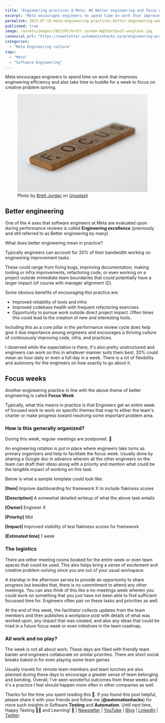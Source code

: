 ```yaml
---
title: "Engineering practices @ Meta: #6 Better engineering and focus weeks"
excerpt: "Meta encourages engineers to spend time on work that improves engineering efficiency and also take time to huddle for a week to focus on creative problem solving."
permalink: 2023-07-19-meta-engineering-practices-better-engineering-and-focus-weeks
published: true
image: /assets/images/2023/07/brett-jordan-Ng5tDxfpuzI-unsplash.jpg
canonical_url: "https://newsletter.automationhacks.io/p/engineering-practices-meta-6-better"
categories:
  - "Meta Engineering culture"
tags:
  - "Meta"
  - "Software Engineering"
---
```


Meta encourages engineers to spend time on work that improves engineering efficiency and also take time to huddle for a week to focus on creative problem solving.

<figure class="image">
    <img src="assets/images/2023/07/brett-jordan-Ng5tDxfpuzI-unsplash.jpg" alt="The word focus written on a set of wooden logs">
    <figcaption> Photo by <a href="https://unsplash.com/@brett_jordan?utm_source=unsplash&utm_medium=referral&utm_content=creditCopyText"> Brett Jordan</a> on <a href="https://unsplash.com/photos/Ng5tDxfpuzI?utm_source=unsplash&utm_medium=referral&utm_content=creditCopyText">Unsplash</a>
    </figcaption>
</figure>

## Better engineering

One of the 4 axes that software engineers at Meta are evaluated upon during performance reviews is called **Engineering excellence** (previously and still referred to as Better engineering by many)

What does better engineering mean in practice?

Typically engineers can account for 20% of their bandwidth working on engineering improvement tasks.

These could range from fixing bugs, improving documentation, making tooling or infra improvements, refactoring code, or even working on a project outside immediate team boundaries that could potentially have a larger impact (of course with manager alignment 😉).

Some obvious benefits of encouraging this practice are:

- Improved reliability of tools and infra
- Improved codebase health with frequent refactoring exercises
- Opportunity to pursue work outside direct project impact. Often times this could lead to the creation of new and interesting tools.

Including this as a core pillar in the performance review cycle does help give it due importance among engineers and encourages a thriving culture of continuously improving code, infra, and practices.

I observed while the expectation is there, it's also pretty unstructured and engineers can work on this in whatever manner suits them best. 20% could mean an hour daily or even a full day in a week. There is a lot of flexibility and autonomy for the engineers on how exactly to go about it.

## Focus weeks

Another engineering practice in line with the above theme of better engineering is called **Focus Week**

Typically, what this means in practice is that Engineers get an entire week of focused work to work on specific themes that map to either the team's charter or make progress toward resolving some important problem area.

### How is this generally organized?

During this week, regular meetings are postponed. 🙌

An engineering rotation is put in place where engineers take turns as primary organizers and help to facilitate the focus week. Usually done by sharing a Google doc in advance wherein all the other engineers on the team can draft their ideas along with a priority and mention what could be the tangible impact of working on this task.

Below is what a sample template could look like:

**[Item]** Improve dashboarding for framework X to include flakiness scores

**[Description]** A somewhat detailed writeup of what the above task entails

**[Owner]** Engineer X

**[Priority]** Mid

**[Impact]** Improved visibility of test flakiness scores for framework

**[Estimated time]** 1 week

### The logistics

There are either meeting rooms booked for the entire week or even team spaces that could be used. This also helps bring a sense of excitement and creative problem-solving since you are out of your usual workspace.

A standup in the afternoon serves to provide an opportunity to share progress but besides that, there is no commitment to attend any other meetings. You can also think of this like a no-meetings week wherein you could work on something that you just have not been able to find sufficient focussed time for. Engineers often pair on these tasks and priorities as well.

At the end of this week, the facilitator collects updates from the team members and then publishes a workplace post with details of what was worked upon, any impact that was created, and also any ideas that could be tried in a future focus week or even initiatives in the team roadmap.

### All work and no play?

The week is not all about work; These days are filled with friendly team banter and engineers collaborate on similar priorities. There are short social breaks baked in for even playing some team games

Usually travels for remote team members and team lunches are also planned during these days to encourage a greater sense of team belonging and bonding. Overall, I've seen wonderful outcomes from these weeks and it's a practice I feel should happen more often in other companies as well.

Thanks for the time you spent reading this 🙌. If you found this post helpful, please share it with your friends and follow me (**@automationhacks**) for more such insights in Software **Testing** and **Automation**. Until next time, Happy Testing 🕵🏻 and Learning! 🌱 | [Newsletter](https://newsletter.automationhacks.io/) | [YouTube](https://www.youtube.com/@automationhacks) | [Blog](https://automationhacks.io/) | [LinkedIn](https://www.linkedin.com/in/automationhacks/) | [Twitter](https://twitter.com/automationhacks).
